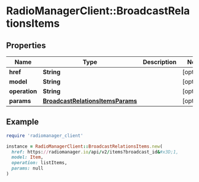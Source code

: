 # RadioManagerClient::BroadcastRelationsItems

## Properties

| Name | Type | Description | Notes |
| ---- | ---- | ----------- | ----- |
| **href** | **String** |  | [optional] |
| **model** | **String** |  | [optional] |
| **operation** | **String** |  | [optional] |
| **params** | [**BroadcastRelationsItemsParams**](BroadcastRelationsItemsParams.md) |  | [optional] |

## Example

```ruby
require 'radiomanager_client'

instance = RadioManagerClient::BroadcastRelationsItems.new(
  href: https://radiomanager.io/api/v2/items?broadcast_id&#x3D;1,
  model: Item,
  operation: listItems,
  params: null
)
```

